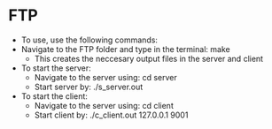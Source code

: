 # FTP
* To use, use the following commands:
* Navigate to the FTP folder and type in the terminal: make
	* This creates the neccesary output files in the server and client
* To start the server:
	* Navigate to the server using: cd server
	* Start server by: ./s_server.out
* To start the client:
	* Navigate to the server using: cd client
	* Start client by: ./c_client.out 127.0.0.1 9001
